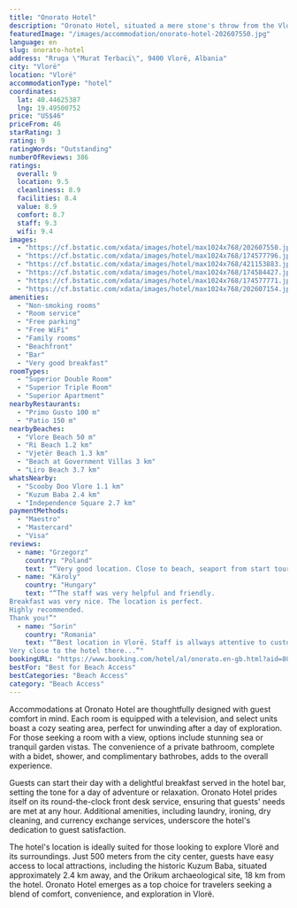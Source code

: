 ```yaml
---
title: "Onorato Hotel"
description: "Oronato Hotel, situated a mere stone's throw from the Vlorë coastline, offers guests a unique blend of convenience and serenity."
featuredImage: "/images/accommodation/onorato-hotel-202607550.jpg"
language: en
slug: onorato-hotel
address: "Rruga \"Murat Terbaci\", 9400 Vlorë, Albania"
city: "Vlorë"
location: "Vlorë"
accommodationType: "hotel"
coordinates:
  lat: 40.44625387
  lng: 19.49500752
price: "US$46"
priceFrom: 46
starRating: 3
rating: 9
ratingWords: "Outstanding"
numberOfReviews: 386
ratings:
  overall: 9
  location: 9.5
  cleanliness: 8.9
  facilities: 8.4
  value: 8.9
  comfort: 8.7
  staff: 9.3
  wifi: 9.4
images:
  - "https://cf.bstatic.com/xdata/images/hotel/max1024x768/202607550.jpg?k=1648636d30e80c4da50e1b3c60912f43898318c63f431c9cffeb8c02d513c56e&o=&hp=1"
  - "https://cf.bstatic.com/xdata/images/hotel/max1024x768/174577796.jpg?k=159c5350707aed62519591ed1c713ccaf0efbbc7636e35da7b49fb8d61141529&o=&hp=1"
  - "https://cf.bstatic.com/xdata/images/hotel/max1024x768/421153883.jpg?k=f17c1a40c4b8669a506f9479bf74aee6398c87e63c5e906ef81fac0de02f7cb0&o=&hp=1"
  - "https://cf.bstatic.com/xdata/images/hotel/max1024x768/174584427.jpg?k=d3b931291a272f29434d45d7745dad3a5151fa5d49d74b3c794caa4fea0a8810&o=&hp=1"
  - "https://cf.bstatic.com/xdata/images/hotel/max1024x768/174577771.jpg?k=97841febfdb4615b5d512ad7575c3299cd974f7df0fe5b494006d63ea225f6f5&o=&hp=1"
  - "https://cf.bstatic.com/xdata/images/hotel/max1024x768/202607154.jpg?k=9f230d0216aa722642a62b1a0625e600ec3c172aeef3e5ead45c4b82e0d0ac19&o=&hp=1"
amenities:
  - "Non-smoking rooms"
  - "Room service"
  - "Free parking"
  - "Free WiFi"
  - "Family rooms"
  - "Beachfront"
  - "Bar"
  - "Very good breakfast"
roomTypes:
  - "Superior Double Room"
  - "Superior Triple Room"
  - "Superior Apartment"
nearbyRestaurants:
  - "Primo Gusto 100 m"
  - "Patio 150 m"
nearbyBeaches:
  - "Vlore Beach 50 m"
  - "Ri Beach 1.2 km"
  - "Vjetër Beach 1.3 km"
  - "Beach at Government Villas 3 km"
  - "Liro Beach 3.7 km"
whatsNearby:
  - "Scooby Doo Vlore 1.1 km"
  - "Kuzum Baba 2.4 km"
  - "Independence Square 2.7 km"
paymentMethods:
  - "Maestro"
  - "Mastercard"
  - "Visa"
reviews:
  - name: "Grzegorz"
    country: "Poland"
    text: "“Very good location. Close to beach, seaport from start tour boats, shops, restaurants, public transport. Very nice and helpful staf. Clean room and hotel. Very good breakfast.”"
  - name: "Károly"
    country: "Hungary"
    text: "“The staff was very helpful and friendly.
Breakfast was very nice. The location is perfect.
Highly recommended.
Thank you!”"
  - name: "Sorin"
    country: "Romania"
    text: "“Best location in Vlorë. Staff is allways attentive to customer requests (special thanks to Olti😊). Private parking is a big advantage, the area is crowded and finding a parking place is a challenge. Good breakfast.
Very close to the hotel there...”"
bookingURL: "https://www.booking.com/hotel/al/onorato.en-gb.html?aid=8035640"
bestFor: "Best for Beach Access"
bestCategories: "Beach Access"
category: "Beach Access"
---
```


Accommodations at Oronato Hotel are thoughtfully designed with guest comfort in mind. Each room is equipped with a television, and select units boast a cozy seating area, perfect for unwinding after a day of exploration. For those seeking a room with a view, options include stunning sea or tranquil garden vistas. The convenience of a private bathroom, complete with a bidet, shower, and complimentary bathrobes, adds to the overall experience.

Guests can start their day with a delightful breakfast served in the hotel bar, setting the tone for a day of adventure or relaxation. Oronato Hotel prides itself on its round-the-clock front desk service, ensuring that guests' needs are met at any hour. Additional amenities, including laundry, ironing, dry cleaning, and currency exchange services, underscore the hotel's dedication to guest satisfaction.

The hotel's location is ideally suited for those looking to explore Vlorë and its surroundings. Just 500 meters from the city center, guests have easy access to local attractions, including the historic Kuzum Baba, situated approximately 2.4 km away, and the Orikum archaeological site, 18 km from the hotel. Oronato Hotel emerges as a top choice for travelers seeking a blend of comfort, convenience, and exploration in Vlorë.